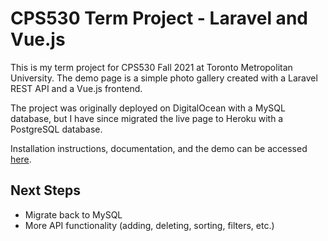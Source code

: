 # CPS530 Term Project - Laravel and Vue.js
This is my term project for CPS530 Fall 2021 at Toronto Metropolitan University. The demo page is a simple photo gallery created with a Laravel REST API and a Vue.js frontend.

The project was originally deployed on DigitalOcean with a MySQL database, but I have since migrated the live page to Heroku with a PostgreSQL database.

Installation instructions, documentation, and the demo can be accessed [here](https://protected-fjord-52628.herokuapp.com/).

## Next Steps
- Migrate back to MySQL
- More API functionality (adding, deleting, sorting, filters, etc.)
